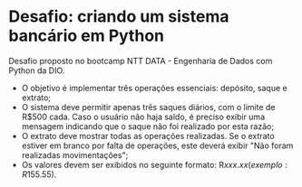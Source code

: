 # Desafio: criando um sistema bancário em Python

Desafio proposto no bootcamp NTT DATA - Engenharia de Dados com Python da DIO.

* O objetivo é implementar três operações essenciais: depósito, saque e extrato;
* O sistema deve permitir apenas três saques diários, com o limite de R$500 cada. Caso o usuário não haja saldo, é preciso exibir uma mensagem indicando que o saque não foi realizado por esta razão;
* O extrato deve mostrar todas as operações realizadas. Se o extrato estiver em branco por falta de operações, este deverá exibir "Não foram realizadas movimentações";
* Os valores devem ser exibidos no seguinte formato: R$xxx.xx (exemplo: R$155.55).

